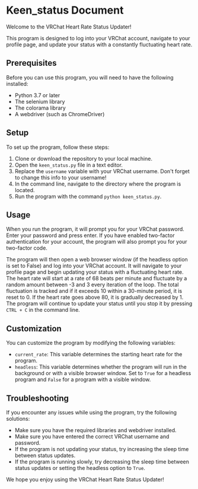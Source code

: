 <h1>Keen_status Document</h1>
<p>Welcome to the VRChat Heart Rate Status Updater!</p>
<p>This program is designed to log into your VRChat account, navigate to your profile page, and update your status with a constantly fluctuating heart rate. </p>
<h2>Prerequisites</h2>
<p>Before you can use this program, you will need to have the following installed:</p>
<ul>
  <li>Python 3.7 or later</li>
  <li>The selenium library</li>
  <li>The colorama library</li>
  <li>A webdriver (such as ChromeDriver)</li>
</ul>
<h2>Setup</h2>
<p>To set up the program, follow these steps:</p>
<ol>
  <li>Clone or download the repository to your local machine.</li>
  <li>Open the <code>keen_status.py</code> file in a text editor.</li>
  <li>Replace the <code>username</code> variable with your VRChat username. Don't forget to change this info to your username!</li>
  <li>In the command line, navigate to the directory where the program is located.</li>
  <li>Run the program with the command <code>python keen_status.py</code>.</li>
</ol>
<h2>Usage</h2>
<p>When you run the program, it will prompt you for your VRChat password. Enter your password and press enter. If you have enabled two-factor authentication for your account, the program will also prompt you for your two-factor code. </p>
<p>The program will then open a web browser window (if the headless option is set to False) and log into your VRChat account. It will navigate to your profile page and begin updating your status with a fluctuating heart rate. The heart rate will start at a rate of 68 beats per minute and fluctuate by a random amount between -3 and 3 every iteration of the loop. The total fluctuation is tracked and if it exceeds 10 within a 30-minute period, it is reset to 0. If the heart rate goes above 80, it is gradually decreased by 1. The program will continue to update your status until you stop it by pressing <code>CTRL + C</code> in the command line.</p>
<h2>Customization</h2>
<p>You can customize the program by modifying the following variables:</p>
<ul>
  <li><code>current_rate</code>: This variable determines the starting heart rate for the program.</li>
  <li><code>headless</code>: This variable determines whether the program will run in the background or with a visible browser window. Set to <code>True</code> for a headless program and <code>False</code> for a program with a visible window.</li>
</ul>
<h2>Troubleshooting</h2>
<p>If you encounter any issues while using the program, try the following solutions:</p>
<ul>
    <li>Make sure you have the required libraries and webdriver installed.</li>
    <li>Make sure you have entered the correct VRChat username and password.</li>
    <li>If the program is not updating your status, try increasing the sleep time between status updates.</li>
    <li>If the program is running slowly, try decreasing the sleep time between status updates or setting the headless option to <code>True</code>.</li>
</ul>
<p>We hope you enjoy using the VRChat Heart Rate Status Updater!</p>